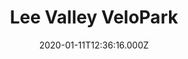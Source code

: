 ---
date: 2020-01-11T12:36:16.000Z
title: Lee Valley VeloPark
latitude: 51.5503447823483
longitude: -0.016795992851257324
category: checkin
---